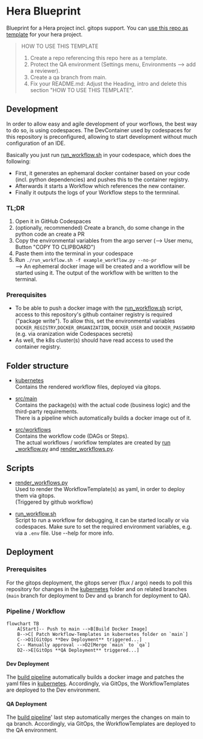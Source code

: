 # Hera Blueprint 
Blueprint for a Hera project incl. gitops support. 
You can [use this repo as template](https://github.com/aiknow-public/hera-blueprint/generate) for your hera project.

> HOW TO USE THIS TEMPLATE
> 1) Create a repo referencing this repo here as a template.
> 1) Protect the QA environment (Settings menu, Environments --> add a reviewer).
> 1) Create a qa branch from main.
> 1) Fix your README.md: Adjust the Heading, intro and delete this section "HOW TO USE THIS TEMPLATE".

## Development
In order to allow easy and agile development of your worflows, the best way to do so, is using codespaces.
The DevContainer used by codespaces for this repository is preconfigured, allowing to start development without much configuration of an IDE.  

Basically you just run [run_workflow.sh](./run_workflow.sh) in your codespace, which does the following:
- First, it generates an ephemaral docker container based on your code (incl. python dependencies) and pushes this to the container registry.
- Afterwards it starts a Workflow which references the new container.
- Finally it outputs the logs of your Workflow steps to the termninal.

### TL;DR
1) Open it in GitHub Codespaces
1) (optionally, recommended) Create a branch, do some change in the python code an create a PR
1) Copy the environmental variables from the argo server (--> User menu, Button "COPY TO CLIPBOARD")
1) Paste them into the terminal in your codespace
1) Run `./run_workflow.sh -f example_workflow.py --no-pr`  
--> An ephemeral docker image will be created and a workflow will be started using it. The output of the workflow with be written to the terminal.

### Prerequisites
- To be able to push a docker image with the [run_workflow.sh](./run_workflow.sh) script, access to
this repository's github container registry is required ("package write").
To allow this, set the environmental variables `DOCKER_REGISTRY`,`DOCKER_ORGANIZATION`, `DOCKER_USER` and `DOCKER_PASSWORD` (e.g. via oranization wide Codespaces secrets)
- As well, the k8s cluster(s) should have read access to used the container registry.

## Folder structure
- [kubernetes](kubernetes)  
Contains the rendered workflow files, deployed via gitops.

- [src/main](src/main)  
Contains the package(s) with the actual code (business logic) and the third-party requirements.  
There is a pipeline which automatically builds a docker image out of it.

- [src/workflows](src/workflows)  
Contains the workflow code (DAGs or Steps).  
The actual workflows / workflow templates are created
by [run _workflow.py](src/run_workflow.py) and [render_workflows.py](src/render_workflows.py).

## Scripts
- [render_workflows.py](./src/render_workflows.py)  
Used to render the WorkflowTemplate(s) as yaml, in order to deploy them via gitops.  
(Triggered by github workflow) 

- [run_workflow.sh](./run_workflow.sh)  
Script to run a workflow for debugging, it can be started locally or via codespaces. 
Make sure to set the required environment variables, e.g. via a `.env` file. Use --help for more info.

## Deployment

### Prerequisites
For the gitops deployment, the gitops server (flux / argo) needs to poll this repository for
changes in the [kubernetes](kubernetes) folder and on related branches (`main` branch for deployment to Dev and `qa` branch for deployment to QA).

### Pipeline / Workflow

```mermaid
flowchart TB
    A[Start]-- Push to main -->B[Build Docker Image]
    B-->C[ Patch Workflow-Templates in kubernetes folder on `main`]
    C-->D1[GitOps **Dev Deployment** triggered...]
    C-- Manually approval -->D2[Merge `main` to `qa`]
    D2-->E[GitOps **QA Deployment** triggered...]
```

#### Dev Deployment
The [build pipeline](https://github.com/aiknow-public/hera-blueprint/actions/workflows/build-main-image-and-deploy.yaml) automatically
builds a docker image and patches the yaml files in [kubernetes](kubernetes). Accordingly, via GitOps, the WorkflowTemplates are deployed to the Dev environment.

#### QA Deployment
The [build pipeline](https://github.com/aiknow-public/hera-blueprint/actions/workflows/build-main-image-and-deploy.yaml)' last step automatically
merges the changes on main to qa branch.
Accordingly, via GitOps, the WorkflowTemplates are deployed to the QA environment.
